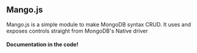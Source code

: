 ## Mango.js

Mango.js is a simple module to make MongoDB syntax CRUD. It uses and exposes controls straight from MongoDB's Native driver

#### Documentation in the code!
